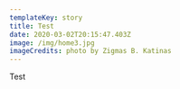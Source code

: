 ```yaml
---
templateKey: story
title: Test
date: 2020-03-02T20:15:47.403Z
image: /img/home3.jpg
imageCredits: photo by Zigmas B. Katinas
---
```

Test